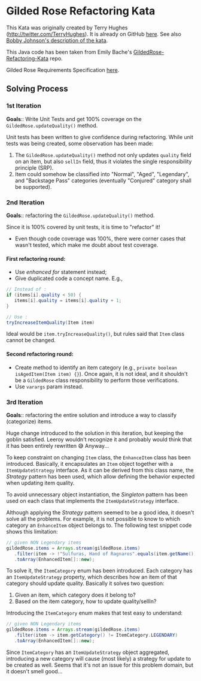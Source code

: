 # Gilded Rose Refactoring Kata

This Kata was originally created by Terry Hughes (http://twitter.com/TerryHughes). It is already on
GitHub [here](https://github.com/NotMyself/GildedRose).
See also [Bobby Johnson's description of the kata](https://iamnotmyself.com/refactor-this-the-gilded-rose-kata/).

This Java code has been taken from Emily Bache's [GildedRose-Refactoring-Kata](https://github.com/emilybache/GildedRose-Refactoring-Kata/tree/main) repo.

Gilded Rose Requirements Specification [here](GildedRoseRequirements.txt).

## Solving Process
### 1st Iteration
**Goals**:: Write Unit Tests and get 100% coverage on the `GildedRose.updateQuality()` method.

Unit tests has been written to give confidence during refactoring. While unit tests was being created, some observation
has been made:
1. The `GildedRose.updateQuality()` method not only updates `quality` field on an item, but also `sellIn` field, thus it
violates the single responsibility principle (SRP).
2. Item could somehow be classified into "Normal", "Aged", "Legendary", and "Backstage Pass" categories (eventually
"Conjured" category shall be supported).

### 2nd Iteration
**Goals**:: refactoring the `GildedRose.updateQuality()` method.

Since it is 100% covered by unit tests, it is time to "refactor" it!
* Even though code coverage was 100%, there were corner cases that wasn't tested, which make me doubt about test coverage.

#### First refactoring round:
* Use *enhanced for* statement instead;
* Give duplicated code a concept name. E.g.,
```java
// Instead of :
if (items[i].quality < 50) {
   items[i].quality = items[i].quality + 1;
}

// Use :
tryIncreaseItemQuality(Item item)
```
Ideal would be `item.tryIncreaseQuality()`, but rules said that `Item` class cannot be changed.
#### Second refactoring round:
* Create method to identify an item category (e.g., `private boolean isAgedItem(Item item) {}`).
Once again, it is not ideal, and it shouldn't be a `GildedRose` class responsibility to perform those verifications.
* Use `varargs` param instead.

### 3rd Iteration
**Goals**:: refactoring the entire solution and introduce a way to classify (categorize) items.

Huge change introduced to the solution in this iteration, but keeping the goblin satisfied. Leeroy wouldn't recognize it
and probably would think that it has been entirely rewritten 😅 Anyway...

To keep constraint on changing `Item` class, the `EnhanceItem` class has been introduced. Basically, it encapsulates an
`Item` object together with a `ItemUpdateStrategy` interface. As it can be derived from this class name, the *Strategy*
pattern has been used, which allow defining the behavior expected when updating item quality.

To avoid unnecessary object instantiation, the *Singleton* pattern has been used on each class that implements the
`ItemUpdateStrategy` interface.

Although applying the *Strategy* pattern seemed to be a good idea, it doesn't solve all the problems. For example, it
is not possible to know to which category an `EnhanceItem` object belongs to. The following test snippet code shows this
limitation:
```java
// given NON Legendary items
gildedRose.items = Arrays.stream(gildedRose.items)
   .filter(item -> !"Sulfuras, Hand of Ragnaros".equals(item.getName()))
   .toArray(EnhancedItem[]::new);
```

To solve it, the `ItemCategory` enum has been introduced. Each category has an `ItemUpdateStrategy` property, which
describes how an item of that category should update quality. Basically it solves two question:
1. Given an item, which category does it belong to?
2. Based on the item category, how to update quality/sellIn?

Introducing the `ItemCategory` enum makes that test easy to understand:
```java
// given NON Legendary items
gildedRose.items = Arrays.stream(gildedRose.items)
   .filter(item -> item.getCategory() != ItemCategory.LEGENDARY)
   .toArray(EnhancedItem[]::new);
```

Since `ItemCategory` has an `ItemUpdateStrategy` object aggregated, introducing a new category will cause (most likely)
a strategy for update to be created as well. Seems that it's not an issue for this problem domain, but it doesn't smell
good...
